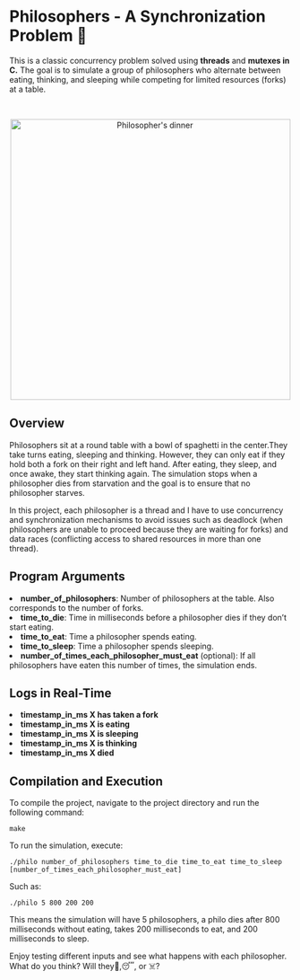 <!DOCTYPE html>
<html lang="en">
<head>
    <meta charset="UTF-8">
    <meta name="viewport" content="width=device-width, initial-scale=1.0">
    <meta name="description" content="Philosophers Simulation in C using Threads and Processes.">
</head>
<body>

<h1>Philosophers - A Synchronization Problem 🍴</h1>

<p>
    This is a classic concurrency problem solved using <strong>threads</strong> and <strong>mutexes in C.</strong> The goal is to simulate a group of philosophers who alternate between eating, thinking, and sleeping while competing for limited resources (forks) at a table.
</p>
<br>
<p align="center">
  <img src="https://external-preview.redd.it/EdZBvHGbDaxNlNIB4Ui9KSLMRDM0c9eOMp8hZkc6_s0.jpg?width=640&crop=smart&auto=webp&s=0cf08975cc57702ebb71b979849ce52b901afdc7" alt="Philosopher's dinner" width="500">
</p>
<h2 id="overview">Overview</h2>
<p>
    Philosophers sit at a round table with a bowl of spaghetti in the center.They take turns eating, sleeping and thinking. However, they can only eat if they hold both a fork on their right and left hand. After eating, they sleep, and once awake, they start thinking again. The simulation stops when a philosopher dies from starvation and the goal is to ensure that no philosopher starves.
</p>
<p>
    In this project, each philosopher is a thread and I have to use concurrency and synchronization mechanisms to avoid issues such as deadlock (when philosophers are unable to proceed because they are waiting for forks) and data races (conflicting access to shared resources in more than one thread).
</p>

<h2 id="program-arguments">Program Arguments</h2>
    <li><strong>number_of_philosophers</strong>: Number of philosophers at the table. Also corresponds to the number of forks.</li>
    <li><strong>time_to_die</strong>: Time in milliseconds before a philosopher dies if they don’t start eating.</li>
    <li><strong>time_to_eat</strong>: Time a philosopher spends eating.</li>
    <li><strong>time_to_sleep</strong>: Time a philosopher spends sleeping.</li>
    <li><strong>number_of_times_each_philosopher_must_eat</strong> (optional): If all philosophers have eaten this number of times, the simulation ends.</li>

<h2 id="logs">Logs in Real-Time</h2>
    <li><strong>timestamp_in_ms X has taken a fork</strong></li>
    <li><strong>timestamp_in_ms X is eating</strong></li>
    <li><strong>timestamp_in_ms X is sleeping</strong></li>
    <li><strong>timestamp_in_ms X is thinking</strong></li>
    <li><strong>timestamp_in_ms X died</strong></li>
    <h2 id="compilation-and-execution">Compilation and Execution</h2>
<p>
    To compile the project, navigate to the project directory and run the following command:
</p>
<pre><code>make</code></pre>
<p>
    To run the simulation, execute:
</p>
<pre><code>./philo number_of_philosophers time_to_die time_to_eat time_to_sleep [number_of_times_each_philosopher_must_eat]</code></pre>
<p>
    Such as:
</p>
<pre><code>./philo 5 800 200 200</code></pre>
<p>
    This means the simulation will have 5 philosophers, a philo dies after 800 milliseconds without eating, takes 200 milliseconds to eat, and 200 milliseconds to sleep.
</p>
<p>Enjoy testing different inputs and see what happens with each philosopher. What do you think? Will they🍴,😴, or ☠️?</p>

</body>
</html>
